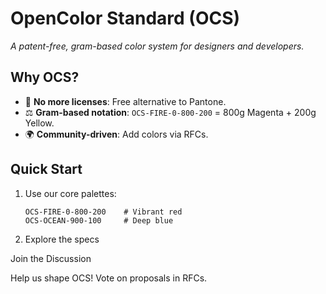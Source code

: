 # OpenColor Standard (OCS)  
*A patent-free, gram-based color system for designers and developers.*  

## Why OCS?  
- 🎨 **No more licenses**: Free alternative to Pantone.  
- ⚖️ **Gram-based notation**: `OCS-FIRE-0-800-200` = 800g Magenta + 200g Yellow.  
- 🌍 **Community-driven**: Add colors via RFCs.  

## Quick Start  
1. Use our core palettes:  
   ```ocs  
   OCS-FIRE-0-800-200    # Vibrant red  
   OCS-OCEAN-900-100     # Deep blue  

2. Explore the specs

Join the Discussion

Help us shape OCS! Vote on proposals in RFCs.
